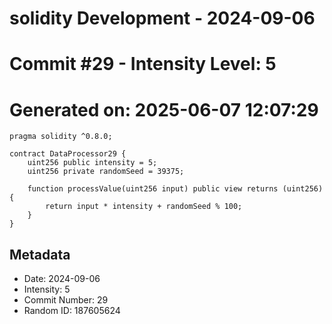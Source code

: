 ﻿# solidity Development - 2024-09-06
# Commit #29 - Intensity Level: 5
# Generated on: 2025-06-07 12:07:29
```solidity
pragma solidity ^0.8.0;

contract DataProcessor29 {
    uint256 public intensity = 5;
    uint256 private randomSeed = 39375;

    function processValue(uint256 input) public view returns (uint256) {
        return input * intensity + randomSeed % 100;
    }
}
```
## Metadata
- Date: 2024-09-06
- Intensity: 5
- Commit Number: 29
- Random ID: 187605624
